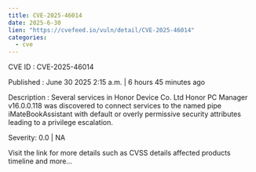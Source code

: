 ```yaml
--- 
title: CVE-2025-46014
date: 2025-6-30
lien: "https://cvefeed.io/vuln/detail/CVE-2025-46014"
categories:
  - cve
---
```


CVE ID : CVE-2025-46014

Published :  June 30
2025
2:15 a.m. | 6 hours
45 minutes ago

Description : Several services in Honor Device Co.
Ltd Honor PC Manager v16.0.0.118 was discovered to connect services to the named pipe iMateBookAssistant with default or overly permissive security attributes
leading to a privilege escalation.

Severity: 0.0 | NA

Visit the link for more details
such as CVSS details
affected products
timeline
and more...
